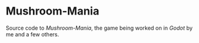 # Mushroom-Mania

Source code to *Mushroom-Mania*, the game being worked on in *Godot* by me and a few others.

